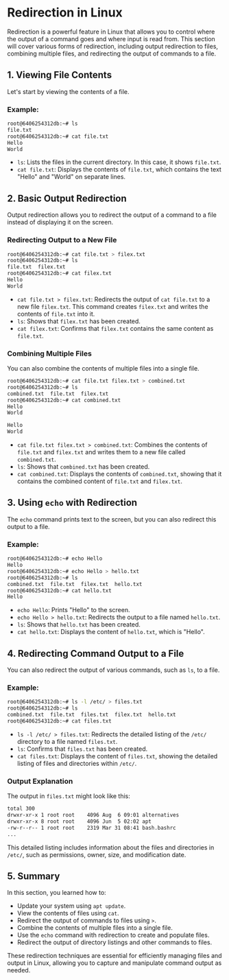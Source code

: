 # Redirection in Linux

Redirection is a powerful feature in Linux that allows you to control where the output of a command goes and where input is read from. This section will cover various forms of redirection, including output redirection to files, combining multiple files, and redirecting the output of commands to a file.

## 1. Viewing File Contents

Let's start by viewing the contents of a file.

### Example:

```bash
root@6406254312db:~# ls 
file.txt
root@6406254312db:~# cat file.txt 
Hello
World
```

- `ls`: Lists the files in the current directory. In this case, it shows `file.txt`.
- `cat file.txt`: Displays the contents of `file.txt`, which contains the text "Hello" and "World" on separate lines.

## 2. Basic Output Redirection

Output redirection allows you to redirect the output of a command to a file instead of displaying it on the screen.

### Redirecting Output to a New File

```bash
root@6406254312db:~# cat file.txt > filex.txt
root@6406254312db:~# ls
file.txt  filex.txt  
root@6406254312db:~# cat filex.txt 
Hello
World
```

- `cat file.txt > filex.txt`: Redirects the output of `cat file.txt` to a new file `filex.txt`. This command creates `filex.txt` and writes the contents of `file.txt` into it.
- `ls`: Shows that `filex.txt` has been created.
- `cat filex.txt`: Confirms that `filex.txt` contains the same content as `file.txt`.

### Combining Multiple Files

You can also combine the contents of multiple files into a single file.

```bash
root@6406254312db:~# cat file.txt filex.txt > combined.txt
root@6406254312db:~# ls
combined.txt  file.txt  filex.txt
root@6406254312db:~# cat combined.txt 
Hello 
World 

Hello
World
```

- `cat file.txt filex.txt > combined.txt`: Combines the contents of `file.txt` and `filex.txt` and writes them to a new file called `combined.txt`.
- `ls`: Shows that `combined.txt` has been created.
- `cat combined.txt`: Displays the contents of `combined.txt`, showing that it contains the combined content of `file.txt` and `filex.txt`.

## 3. Using `echo` with Redirection

The `echo` command prints text to the screen, but you can also redirect this output to a file.

### Example:

```bash
root@6406254312db:~# echo Hello
Hello
root@6406254312db:~# echo Hello > hello.txt
root@6406254312db:~# ls
combined.txt  file.txt  filex.txt  hello.txt
root@6406254312db:~# cat hello.txt 
Hello
```

- `echo Hello`: Prints "Hello" to the screen.
- `echo Hello > hello.txt`: Redirects the output to a file named `hello.txt`.
- `ls`: Shows that `hello.txt` has been created.
- `cat hello.txt`: Displays the content of `hello.txt`, which is "Hello".

## 4. Redirecting Command Output to a File

You can also redirect the output of various commands, such as `ls`, to a file.

### Example:

```bash
root@6406254312db:~# ls -l /etc/ > files.txt
root@6406254312db:~# ls
combined.txt  file.txt  files.txt  filex.txt  hello.txt
root@6406254312db:~# cat files.txt
```

- `ls -l /etc/ > files.txt`: Redirects the detailed listing of the `/etc/` directory to a file named `files.txt`.
- `ls`: Confirms that `files.txt` has been created.
- `cat files.txt`: Displays the content of `files.txt`, showing the detailed listing of files and directories within `/etc/`.

### Output Explanation

The output in `files.txt` might look like this:

```bash
total 300
drwxr-xr-x 1 root root    4096 Aug  6 09:01 alternatives
drwxr-xr-x 8 root root    4096 Jun  5 02:02 apt
-rw-r--r-- 1 root root    2319 Mar 31 08:41 bash.bashrc
...
```

This detailed listing includes information about the files and directories in `/etc/`, such as permissions, owner, size, and modification date.

## 5. Summary

In this section, you learned how to:

- Update your system using `apt update`.
- View the contents of files using `cat`.
- Redirect the output of commands to files using `>`.
- Combine the contents of multiple files into a single file.
- Use the `echo` command with redirection to create and populate files.
- Redirect the output of directory listings and other commands to files.

These redirection techniques are essential for efficiently managing files and output in Linux, allowing you to capture and manipulate command output as needed.

